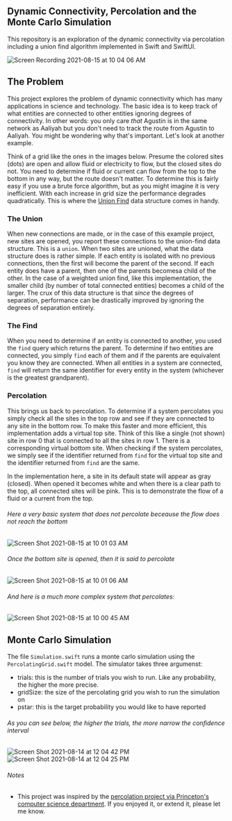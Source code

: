 ## Dynamic Connectivity, Percolation and the Monte Carlo Simulation
This repository is an exploration of the dynamic connectivity via percolation including a union find algorithm implemented in Swift and SwiftUI.

![Screen Recording 2021-08-15 at 10 04 06 AM](https://user-images.githubusercontent.com/11002/129481504-0e2d0c19-9908-4665-a752-851d32e51e6c.gif)

## The Problem
This project explores the problem of dynamic connectivity which has many applications in science and technology. The basic idea is to keep track of what entities are connected to other entities ignoring degrees of connectivity. In other words: you only care _that_ Agustin is in the same network as Aaliyah but you don't need to track the route from Agustin to Aaliyah. You might be wondering why that's important. Let's look at another example.

Think of a grid like the ones in the images below. Presume the colored sites (dots) are open and allow fluid or electricity to flow, but the closed sites do not. You need to determine if fluid or current can flow from the top to the bottom in any way, but the route doesn't matter. To determine this is fairly easy if you use a brute force algorithm, but as you might imagine it is very inefficient. With each increase in grid size the performance degrades quadratically. This is where the [Union Find](https://en.wikipedia.org/wiki/Disjoint-set_data_structure) data structure comes in handy.

### The Union
When new connections are made, or in the case of this example project, new sites are opened, you report these connections to the union-find data structure. This is a `union`. When two sites are unioned, what the data structure does is rather simple. If each entity is isolated with no previous connections, then the first will become the parent of the second. If each entity does have a parent, then one of the parents becomesa child of the other. In the case of a weighted union find, like this implementation, the smaller child (by number of total connected entities) becomes a child of the larger. The crux of this data structure is that _since_ the degrees of separation, performance can be drastically improved by ignoring the degrees of separation entirely.

### The Find
When you need to determine if an entity is connected to another, you used the `find` query which returns the parent. To determine if two entities are connected, you simply `find` each of them and if the parents are equivalent you know they are connected. When all entities in a system are connected, `find` will return the same identifier for every entity in the system (whichever is the greatest grandparent).

### Percolation
This brings us back to percolation. To determine if a system percolates you simply check all the sites in the top row and see if they are connected to any site in the bottom row. To make this faster and more efficient, this implementation adds a virtual top site. Think of this like a single (not shown) site in row 0 that is connected to all the sites in row 1. There is a corresponding virtual bottom site. When checking if the system percolates, we simply see if the identifier returned from `find` for the virtual top site and the identifier returned from `find` are the same.

In the implementation here, a site in its default state will appear as gray (closed). When opened it becomes white and when there is a clear path to the top, all connected sites will be pink. This is to demonstrate the flow of a fluid or a current from the top.

###### Here a very basic system that does not percolate beceause the flow does not reach the bottom
![Screen Shot 2021-08-15 at 10 01 03 AM](https://user-images.githubusercontent.com/11002/129481406-a8798aaa-c734-478d-8da9-f74338fcb4b0.png)


###### Once the bottom site is opened, then it is said to percolate
![Screen Shot 2021-08-15 at 10 01 06 AM](https://user-images.githubusercontent.com/11002/129481417-ae75c24d-d59a-4ef9-b4c8-5d0a3fca0b85.png)


###### And here is a much more complex system that percolates:
![Screen Shot 2021-08-15 at 10 00 45 AM](https://user-images.githubusercontent.com/11002/129481422-5d586c51-8723-4526-9d1f-9a9857578309.png)


## Monte Carlo Simulation
The file `Simulation.swift` runs a monte carlo simulation using the `PercolatingGrid.swift` model. The simulator takes three argumenst:
- trials: this is the number of trials you wish to run. Like any probability, the higher the more precise.
- gridSize: the size of the percolating grid you wish to run the simulation on
- pstar: this is the target probability you would like to have reported

###### As you can see below, the higher the trials, the more narrow the confidence interval
![Screen Shot 2021-08-14 at 12 04 42 PM](https://user-images.githubusercontent.com/11002/129458138-6c32e181-49f2-4061-a611-a0e8d693c958.png)
![Screen Shot 2021-08-14 at 12 04 25 PM](https://user-images.githubusercontent.com/11002/129458139-6f9c637c-7cfa-4cfa-b39f-bcf47e4588f6.png)


###### Notes

* This project was inspired by the [percolation project via Princeton's computer science department](https://coursera.cs.princeton.edu/algs4/assignments/percolation/specification.php). If you enjoyed it, or extend it, please let me know.
